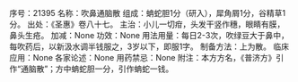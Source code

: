 序号：21395
名称：吹鼻通脑散
组成：蚺蛇胆1分（研入），犀角屑1分，谷精草1分。
出处：《圣惠》卷八十七。
主治：小儿一切疳，头发干竖作穗，眼睛有膜，鼻头生疮。
加减：None
功效：None
用法用量：每日2-3次，吹绿豆大于鼻中，每吹药后，以新汲水调半钱服之，3岁以下，即服1字。
制备方法：上为散。
临床应用：None
各家论述：None
用药禁忌：None
附注：本方方名，《普济方》引作“通脑散”；方中蚺蛇胆一分，引作蚺蛇一钱。
